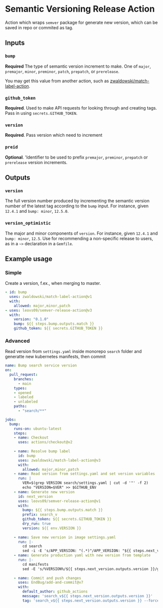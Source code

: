 # Semantic Versioning Release Action

Action which wraps `semver` package for generate new version, which can be saved in repo or commited as tag.

## Inputs

### `bump`

**Required** The type of semantic version increment to make. One of `major`, `premajor`, `minor`, `preminor`, `patch`, `prepatch`, or `prerelease`.

You may get this value from another action, such as [zwaldowski/match-label-action](https://github.com/zwaldowski/match-label-action).

### `github_token`

**Required**. Used to make API requests for looking through and creating tags. Pass in using `secrets.GITHUB_TOKEN`.

### `version`

**Required**. Pass version which need to increment

### `preid`

**Optional**. 'Identifier to be used to prefix `premajor`, `preminor`, `prepatch` or `prerelease` version increments.

## Outputs

### `version`

The full version number produced by incrementing the semantic version number of the latest tag according to the `bump` input. For instance, given `12.4.1` and `bump: minor`, `12.5.0`.

### `version_optimistic`

The major and minor components of `version`. For instance, given `12.4.1` and `bump: minor`, `12.5`. Use for recommending a non-specific release to users, as in a `~>` declaration in a `Gemfile`.

## Example usage

### Simple

Create a version, f.ex., when merging to master.

```yaml
- id: bump
  uses: zwaldowski/match-label-action@v1
  with:
    allowed: major,minor,patch
- uses: leovs09/semver-release-action@v3
  with:
    version: "0.1.0"
    bump: ${{ steps.bump.outputs.match }}
    github_token: ${{ secrets.GITHUB_TOKEN }}
```

### Advanced

Read version from `settings.yaml` inside monorepo `search` folder and generatte new kubernetes manifests, then commit

```yaml
name: Bump search service version
on:
  pull_request:
    branches:
      - main
    types:
    - opened
    - labeled
    - unlabeled
    paths:
      - "search/**"

jobs:
  bump:
    runs-on: ubuntu-latest
    steps:
    - name: Checkout
      uses: actions/checkout@v2
    
    - name: Resolve bump label
      id: bump
      uses: zwaldowski/match-label-action@v3
      with:
        allowed: major,minor,patch
    - name: Read version from settings.yaml and set version variables
      run: |
        VER=$(grep VERSION search/settings.yaml | cut -d '"' -f 2)
        echo "VERSION=$VER" >> $GITHUB_ENV
    - name: Generate new version
      id: next_version
      uses: leovs09/semver-release-action@v1
      with:
        bump: ${{ steps.bump.outputs.match }}
        prefix: search_v
        github_token: ${{ secrets.GITHUB_TOKEN }}
        dry_run: true
        version: ${{ env.VERSION }}
    
    - name: Save new version in image settings.yaml
      run: |-
        cd search
        sed -i -E 's/APP_VERSION: "(.*)"/APP_VERSION: "${{ steps.next_version.outputs.version }}"/g' settings.yaml
    - name: Generate production yaml with new version from template
      run: |-
        cd manifests
        sed -E 's/%VERSION%/${{ steps.next_version.outputs.version }}/g' templates/search.yaml > production/search.yaml
    
    - name: Commit and push changes
      uses: EndBug/add-and-commit@v7
      with: 
        default_author: github_actions
        message: 'search_v${{ steps.next_version.outputs.version }}'
        tag: 'search_v${{ steps.next_version.outputs.version }} --force'

```
